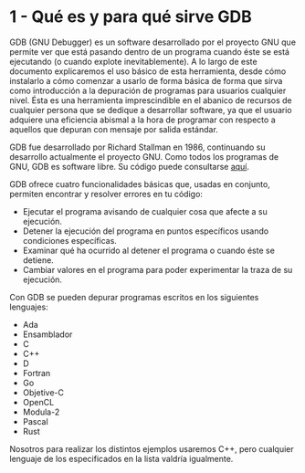 # 1 - Qué es y para qué sirve GDB

GDB (GNU Debugger) es un software desarrollado por el proyecto GNU que permite ver que está pasando dentro de un programa cuando éste se está ejecutando (o cuando explote inevitablemente).
A lo largo de este documento explicaremos el uso básico de esta herramienta, desde cómo instalarlo a cómo comenzar a usarlo de forma básica de forma que sirva como introducción a la depuración de programas para usuarios cualquier nivel.
Ésta es una herramienta imprescindible en el abanico de recursos de cualquier persona que se dedique a desarrollar software, ya que el usuario adquiere una eficiencia abismal a la hora de programar con respecto a aquellos que depuran con mensaje por salida estándar.

GDB fue desarrollado por Richard Stallman en 1986, continuando su desarrollo actualmente el proyecto GNU.
Como todos los programas de GNU, GDB es software libre.
Su código puede consultarse [aquí](https://sourceware.org/git/gitweb.cgi?p=binutils-gdb.git).

GDB ofrece cuatro funcionalidades básicas que, usadas en conjunto, permiten encontrar y resolver errores en tu código:

- Ejecutar el programa avisando de cualquier cosa que afecte a su ejecución.
- Detener la ejecución del programa en puntos específicos usando condiciones específicas.
- Examinar qué ha ocurrido al detener el programa o cuando éste se detiene.
- Cambiar valores en el programa para poder experimentar la traza de su ejecución.

Con GDB se pueden depurar programas escritos en los siguientes lenguajes:

- Ada
- Ensamblador
- C
- C++
- D
- Fortran
- Go
- Objetive-C
- OpenCL
- Modula-2
- Pascal
- Rust

Nosotros para realizar los distintos ejemplos usaremos C++, pero cualquier lenguaje de los especificados en la lista valdría igualmente.


